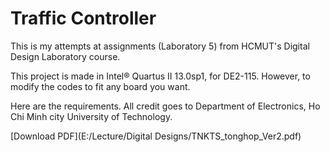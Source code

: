 # Traffic Controller
This is my attempts at assignments (Laboratory 5) from HCMUT's Digital Design Laboratory course. 


This project is made in Intel® Quartus II 13.0sp1, for DE2-115. However, to modify the codes to fit any board you want.

Here are the requirements. All credit goes to Department of Electronics, Ho Chi Minh city University of Technology.

[Download PDF](E:/Lecture/Digital Designs/TNKTS_tonghop_Ver2.pdf)
